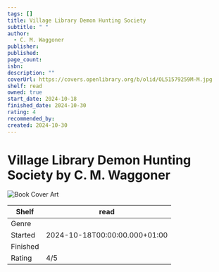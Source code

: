 ```yaml
---
tags: []
title: Village Library Demon Hunting Society
subtitle: " "
author:
  - C. M. Waggoner
publisher: 
published: 
page_count: 
isbn: 
description: ""
coverUrl: https://covers.openlibrary.org/b/olid/OL51579259M-M.jpg
shelf: read
owned: true
start_date: 2024-10-18
finished_date: 2024-10-30
rating: 4
recommended_by: 
created: 2024-10-30
---
```


# Village Library Demon Hunting Society by C. M. Waggoner

![Book Cover Art](https://covers.openlibrary.org/b/olid/OL51579259M-M.jpg)

| Shelf | read |
| --- | --- |
| Genre |  |
| Started | 2024-10-18T00:00:00.000+01:00 |
| Finished |  |
| Rating | 4/5 |


